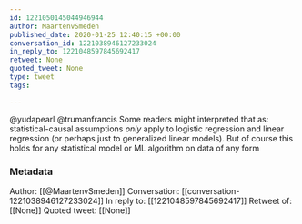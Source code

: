 ```yaml
---
id: 1221050145044946944
author: MaartenvSmeden
published_date: 2020-01-25 12:40:15 +00:00
conversation_id: 1221038946127233024
in_reply_to: 1221048597845692417
retweet: None
quoted_tweet: None
type: tweet
tags:

---
```


@yudapearl @trumanfrancis Some readers might interpreted that as: statistical-causal assumptions *only* apply to logistic regression and linear regression (or perhaps just to generalized linear models). But of course this holds for any statistical model or ML algorithm on data of any form

### Metadata

Author: [[@MaartenvSmeden]]
Conversation: [[conversation-1221038946127233024]]
In reply to: [[1221048597845692417]]
Retweet of: [[None]]
Quoted tweet: [[None]]
